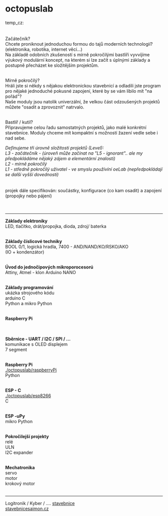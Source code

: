 # octopuslab
temp_cz:<br />
<br /><br />
Začátečník?<br />
Chcete proniknout jednoduchou formou do tajů moderních technologií?
(elektronika, robotika, internet věcí...)<br />
Na základě odobních zkušeností
s mírně pokročilými bastlíři vyvvíjíme výukový modulární koncept, na kterém si lze začít s úplnými základy
a postupně přecházet ke složitějším projektům.<br /><br />

Mírně pokročilý?<br />
Hráli jste si někdy s nějakou elektronickou stavebnicí
a odladili jste program pro nějaké jednoduché pokusné zapojení, které by se vám líbilo mít "na pořád"?<br />
Naše moduly jsou natolik univerzální, že velkou část odzoušených projektů
můžete "osadit a zprovoznit" natrvalo.<br /><br />

Bastlíř / kutil?<br />
Připravujeme celou řadu samostatných projektů, jako malé konkrétní stavebnice. Moduly chceme mít kompaktní s možností žazení vedle sebe i nad sebe.
<br />


<i>
Definujeme tři úrovně složitosti projektů (Level):<br />
L3 - začátečník - (úroveň může začínat na "L5 - ignorant".. ale my předpokládáme nějaký zájem a elementární znalosti)<br />
L2 - mírně pokročilý<br />
L1 - středně pokročilý uživatel - ve smyslu používíní oeLab (nepředpokládají se další vyšší dovednosti)<br /> 
</i><br /><br />
projek dále specifikován: součástky, konfigurace (co kam osadit) a zapojení (propojky nebo pájení)<br /><br /><br />
  
<hr />

<b>Základy elektroniky</b><br />
LED, tlačítko, drát/propojka, dioda, zdroj/ baterka<br />
<br />

<b>Základy číslicové techniky</b><br />
BOOL 0/1, logická hradla, 7400 - AND/NAND/KO/RSKO/AKO<br /> 
(IO + kondenzátor)<br />
<br />

<b>Úvod do jednočipových mikroporocesorú</b><br />
Attiny, Atmel - klon Arduino NANO<br />
<br />

<b>Základy programování</b><br />
ukázka strojového kódu<br />
arduino C<br />
Python a mikro Python<br />
<br />

<b>Raspberry Pi</b><br />
<br />

<br /><b>Sběrnice - UART / I2C / SPI / ...</b><br />
komunikace s OLED displejem<br />
7 segment<br />
<br />

<b>Raspberry Pi</b><br />
<a href=https://github.com/octopusengine/octopuslab/tree/master/rpi-python>./octopuslab/raspberryPi</a><br />
Python<br />
<br />

<b>ESP - C</b><br />
<a href=https://github.com/octopusengine/octopuslab/tree/master/esp8266>./octopuslab/esp8266</a><br />
C<br />
<br />

<b>ESP -uPy</b><br />
mikro Python<br />
<br />

<b>Pokročilejší projekty</b><br />
relé<br />
ULN<br />
I2C expander<br />
<br />

<b>Mechatronika</b><br />
servo<br />
motor<br />
krokový motor<br />
<br />

<hr />
Logitronik / Kyber / .... <a href=http://www.nostalcomp.cz/digistav.php>stavebnice</a><br />
<a href=https://www.stavebnicesaimon.cz/>stavebnicesaimon.cz</a><br />


